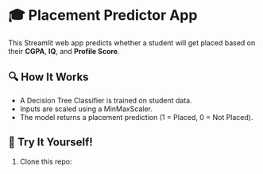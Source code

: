 # 🎓 Placement Predictor App

This Streamlit web app predicts whether a student will get placed based on their **CGPA**, **IQ**, and **Profile Score**.

## 🔍 How It Works
- A Decision Tree Classifier is trained on student data.
- Inputs are scaled using a MinMaxScaler.
- The model returns a placement prediction (1 = Placed, 0 = Not Placed).

## 🧪 Try It Yourself!
1. Clone this repo:
